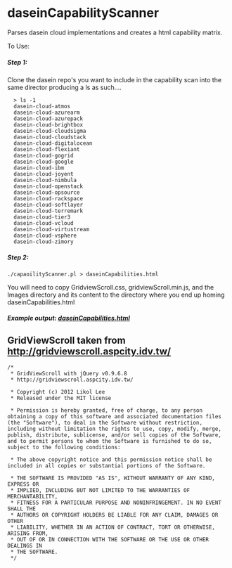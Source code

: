 # daseinCapabilityScanner
Parses dasein cloud implementations and creates a html capability matrix.

To Use:

##### Step 1:
Clone the dasein repo's you want to include in the capability scan into the same director producing a ls as such....
```
  > ls -1
  dasein-cloud-atmos
  dasein-cloud-azurearm
  dasein-cloud-azurepack
  dasein-cloud-brightbox
  dasein-cloud-cloudsigma
  dasein-cloud-cloudstack
  dasein-cloud-digitalocean
  dasein-cloud-flexiant
  dasein-cloud-gogrid
  dasein-cloud-google
  dasein-cloud-ibm
  dasein-cloud-joyent
  dasein-cloud-nimbula
  dasein-cloud-openstack
  dasein-cloud-opsource
  dasein-cloud-rackspace
  dasein-cloud-softlayer
  dasein-cloud-terremark
  dasein-cloud-tier3
  dasein-cloud-vcloud
  dasein-cloud-virtustream
  dasein-cloud-vsphere
  dasein-cloud-zimory
```


##### Step 2:
```
./capaoilityScanner.pl > daseinCapabilities.html
```

You will need to copy GridviewScroll.css, gridviewScroll.min.js, and the Images directory and its content to the directory where you end up homing daseinCapabilities.html


##### Example output: <A HREF="http://htmlpreview.github.io/?https://github.com/unwin/daseinCapabilityScanner/blob/master/daseinCapabilities.html">daseinCapabilities.html</A>

GridViewScroll taken from http://gridviewscroll.aspcity.idv.tw/
---------------------------------------------------------------
```
/*
 * GridViewScroll with jQuery v0.9.6.8
 * http://gridviewscroll.aspcity.idv.tw/

 * Copyright (c) 2012 Likol Lee
 * Released under the MIT license

 * Permission is hereby granted, free of charge, to any person obtaining a copy of this software and associated documentation files (the "Software"), to deal in the Software without restriction, including without limitation the rights to use, copy, modify, merge, publish, distribute, sublicense, and/or sell copies of the Software, and to permit persons to whom the Software is furnished to do so, subject to the following conditions:

 * The above copyright notice and this permission notice shall be included in all copies or substantial portions of the Software.

 * THE SOFTWARE IS PROVIDED "AS IS", WITHOUT WARRANTY OF ANY KIND, EXPRESS OR
 * IMPLIED, INCLUDING BUT NOT LIMITED TO THE WARRANTIES OF MERCHANTABILITY,
 * FITNESS FOR A PARTICULAR PURPOSE AND NONINFRINGEMENT. IN NO EVENT SHALL THE
 * AUTHORS OR COPYRIGHT HOLDERS BE LIABLE FOR ANY CLAIM, DAMAGES OR OTHER
 * LIABILITY, WHETHER IN AN ACTION OF CONTRACT, TORT OR OTHERWISE, ARISING FROM,
 * OUT OF OR IN CONNECTION WITH THE SOFTWARE OR THE USE OR OTHER DEALINGS IN
 * THE SOFTWARE.
 */
```
